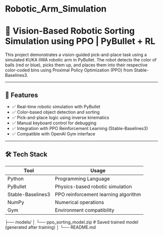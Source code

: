 # Robotic_Arm_Simulation
# 🤖 Vision-Based Robotic Sorting Simulation using PPO | PyBullet + RL

This project demonstrates a vision-guided pick-and-place task using a simulated KUKA IIWA robotic arm in PyBullet. The robot detects the color of balls (red or blue), picks them up, and places them into their respective color-coded bins using Proximal Policy Optimization (PPO) from Stable-Baselines3.

---

## 📌 Features

- ✅ Real-time robotic simulation with PyBullet
- ✅ Color-based object detection and sorting
- ✅ Pick-and-place logic using inverse kinematics
- ✅ Manual keyboard control for debugging
- ✅ Integration with PPO Reinforcement Learning (Stable-Baselines3)
- ✅ Compatible with OpenAI Gym interface

---

## 🛠️ Tech Stack

| Tool | Usage |
|------|-------|
| Python | Programming Language |
| PyBullet | Physics-based robotic simulation |
| Stable-Baselines3 | PPO reinforcement learning algorithm |
| NumPy | Numerical operations |
| Gym | Environment compatibility |


├── models/
│   └── ppo_sorting_model.zip    # Saved trained model (generated after training)
│
└── README.md
